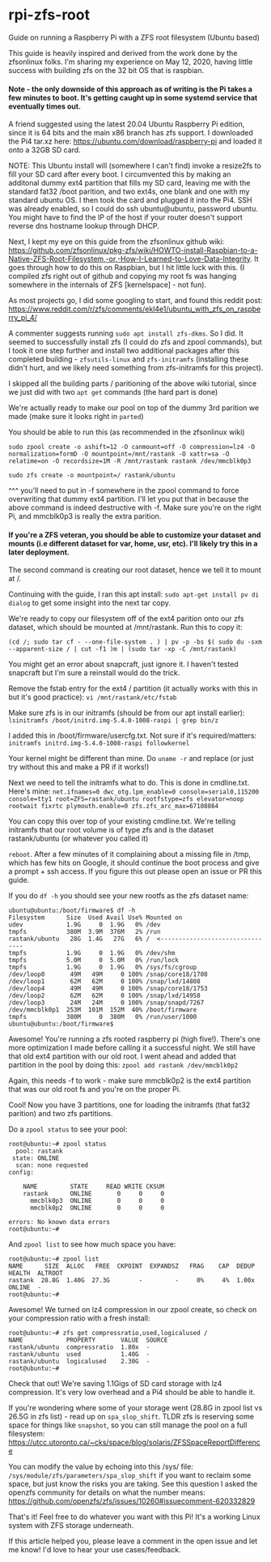 # rpi-zfs-root
Guide on running a Raspberry Pi with a ZFS root filesystem (Ubuntu based)

This guide is heavily inspired and derived from the work done by the zfsonlinux folks. I'm sharing my experience on May 12, 2020, having little success with building zfs on the 32 bit OS that is raspbian.

#### Note - the only downside of this approach as of writing is the Pi takes a few minutes to boot. It's getting caught up in some systemd service that eventually times out. 

A friend suggested using the latest 20.04 Ubuntu Raspberry Pi edition, since it is 64 bits and the main x86 branch has zfs support. I downloaded the Pi4 tar.xz here: https://ubuntu.com/download/raspberry-pi and loaded it onto a 32GB SD card.

NOTE: This Ubuntu install will (somewhere I can't find) invoke a resize2fs to fill your SD card after every boot. I circumvented this by making an additonal dummy ext4 partition that fills my SD card, leaving me with the standard fat32 /boot parition, and two ext4s, one blank and one with my standard ubuntu OS. I then took the card and plugged it into the Pi4. SSH was already enabled, so I could do ssh ubuntu@ubuntu, password ubuntu. You might have to find the IP of the host if your router doesn't support reverse dns hostname lookup through DHCP.

Next, I kept my eye on this guide from the zfsonlinux github wiki: https://github.com/zfsonlinux/pkg-zfs/wiki/HOWTO-install-Raspbian-to-a-Native-ZFS-Root-Filesystem,-or,-How-I-Learned-to-Love-Data-Integrity. It goes through how to do this on Raspbian, but I hit little luck with this. (I compiled zfs right out of github and copying my root fs was hanging somewhere in the internals of ZFS [kernelspace] - not fun).

As most projects go, I did some googling to start, and found this reddit post: https://www.reddit.com/r/zfs/comments/ekl4e1/ubuntu_with_zfs_on_raspberry_pi_4/

A commenter suggests running `sudo apt install zfs-dkms`. So I did. It seemed to successfully install zfs (I could do zfs and zpool commands), but I took it one step further and install two additional packages after this completed building - `zfsutils-linux` and `zfs-initramfs` (installing these didn't hurt, and we likely need something from zfs-initramfs for this project).

I skipped all the building parts / paritioning of the above wiki tutorial, since we just did with two `apt get` commands (the hard part is done)

We're actually ready to make our pool on top of the dummy 3rd parition we made (make sure it looks right in `parted`)

You should be able to run this (as recommended in the zfsonlinux wiki) 
```
sudo zpool create -o ashift=12 -O canmount=off -O compression=lz4 -O normalization=formD -O mountpoint=/mnt/rastank -O xattr=sa -O relatime=on -O recordsize=1M -R /mnt/rastank rastank /dev/mmcblk0p3

sudo zfs create -o mountpoint=/ rastank/ubuntu
```

^^^ you'll need to put in -f somewhere in the zpool command to force overwriting that dummy ext4 partition. I'll let you put that in because the above command is indeed destructive with -f. Make sure you're on the right Pi, and mmcblk0p3 is really the extra parition.

#### If you're a ZFS veteran, you should be able to customize your dataset and mounts (i.e different dataset for var, home, usr, etc). I'll likely try this in a later deployment.

The second command is creating our root dataset, hence we tell it to mount at /.

Continuing with the guide, I ran this apt install: `sudo apt-get install pv di dialog` to get some insight into the next tar copy.

We're ready to copy our filesystem off of the ext4 parition onto our zfs dataset, which should be mounted at /mnt/rastank. Run this to copy it:

```
(cd /; sudo tar cf - --one-file-system . ) | pv -p -bs $( sudo du -sxm --apparent-size / | cut -f1 )m | (sudo tar -xp -C /mnt/rastank)
```
You might get an error about snapcraft, just ignore it. I haven't tested snapcraft but I'm sure a reinstall would do the trick.

Remove the fstab entry for the ext4 / partition (it actually works with this in but it's good practice): `vi /mnt/rastank/etc/fstab`

Make sure zfs is in our initramfs (should be from our apt install earlier): `lsinitramfs /boot/initrd.img-5.4.0-1008-raspi | grep bin/z`

I added this in /boot/firmware/usercfg.txt. Not sure if it's required/matters:
`initramfs initrd.img-5.4.0-1008-raspi followkernel`

Your kernel might be different than mine. Do `uname -r` and replace (or just try without this and make a PR if it works!)

Next we need to tell the initramfs what to do. This is done in cmdline.txt. Here's mine:
`net.ifnames=0 dwc_otg.lpm_enable=0 console=serial0,115200 console=tty1 root=ZFS=rastank/ubuntu rootfstype=zfs elevator=noop rootwait fixrtc plymouth.enable=0 zfs.zfs_arc_max=67108864`

You can copy this over top of your existing cmdline.txt. We're telling initramfs that our root volume is of type zfs and is the dataset rastank/ubuntu (or whatever you called it)

`reboot`. After a few minutes of it complaining about a missing file in /tmp, which has few hits on Google, it should continue the boot process and give a prompt + ssh access. If you figure this out please open an issue or PR this guide.

If you do `df -h` you should see your new rootfs as the zfs dataset name:
```
ubuntu@ubuntu:/boot/firmware$ df -h
Filesystem      Size  Used Avail Use% Mounted on
udev            1.9G     0  1.9G   0% /dev
tmpfs           380M  3.9M  376M   2% /run
rastank/ubuntu   28G  1.4G   27G   6% /  <--------------------------------
tmpfs           1.9G     0  1.9G   0% /dev/shm
tmpfs           5.0M     0  5.0M   0% /run/lock
tmpfs           1.9G     0  1.9G   0% /sys/fs/cgroup
/dev/loop0       49M   49M     0 100% /snap/core18/1708
/dev/loop1       62M   62M     0 100% /snap/lxd/14808
/dev/loop4       49M   49M     0 100% /snap/core18/1753
/dev/loop2       62M   62M     0 100% /snap/lxd/14958
/dev/loop3       24M   24M     0 100% /snap/snapd/7267
/dev/mmcblk0p1  253M  101M  152M  40% /boot/firmware
tmpfs           380M     0  380M   0% /run/user/1000
ubuntu@ubuntu:/boot/firmware$ 
```

Awesome! You're running a zfs rooted raspberry pi (high five!). There's one more optimization I made before calling it a successful night. We still have that old ext4 partition with our old root. I went ahead and added that partition in the pool by doing this:
`zpool add rastank /dev/mmcblk0p2`

Again, this needs -f to work - make sure mmcblk0p2 is the ext4 partition that was our old root fs and you're on the proper Pi.

Cool! Now you have 3 partitions, one for loading the initramfs (that fat32 parition) and two zfs partitions.

Do a `zpool status` to see your pool:

```
root@ubuntu:~# zpool status
  pool: rastank
 state: ONLINE
  scan: none requested
config:

	NAME         STATE     READ WRITE CKSUM
	rastank      ONLINE       0     0     0
	  mmcblk0p3  ONLINE       0     0     0
	  mmcblk0p2  ONLINE       0     0     0

errors: No known data errors
root@ubuntu:~# 
```

And `zpool list` to see how much space you have:

```
root@ubuntu:~# zpool list
NAME      SIZE  ALLOC   FREE  CKPOINT  EXPANDSZ   FRAG    CAP  DEDUP    HEALTH  ALTROOT
rastank  28.8G  1.40G  27.3G        -         -     0%     4%  1.00x    ONLINE  -
root@ubuntu:~# 
```

Awesome! We turned on lz4 compression in our zpool create, so check on your compression ratio with a fresh install:

```
root@ubuntu:~# zfs get compressratio,used,logicalused /
NAME            PROPERTY       VALUE  SOURCE
rastank/ubuntu  compressratio  1.80x  -
rastank/ubuntu  used           1.40G  -
rastank/ubuntu  logicalused    2.30G  -
root@ubuntu:~# 
```

Check that out! We're saving 1.1Gigs of SD card storage with lz4 compression. It's very low overhead and a Pi4 should be able to handle it.

If you're wondering where some of your storage went (28.8G in zpool list vs 26.5G in zfs list) - read up on `spa_slop_shift`. TLDR zfs is reserving some space for things like `snapshot`, so you can still manage the pool on a full filesystem: https://utcc.utoronto.ca/~cks/space/blog/solaris/ZFSSpaceReportDifference

You can modify the value by echoing into this /sys/ file: `/sys/module/zfs/parameters/spa_slop_shift` if you want to reclaim some space, but just know the risks you are taking. See this question I asked the openzfs community for details on what the number means: https://github.com/openzfs/zfs/issues/10260#issuecomment-620332829

That's it! Feel free to do whatever you want with this Pi! It's a working Linux system with ZFS storage underneath.

If this article helped you, please leave a comment in the open issue and let me know! I'd love to hear your use cases/feedback.
